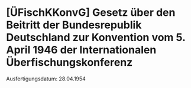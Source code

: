 # [ÜFischKKonvG] Gesetz über den Beitritt der Bundesrepublik Deutschland zur Konvention vom 5. April 1946 der Internationalen Überfischungskonferenz

Ausfertigungsdatum: 28.04.1954

 